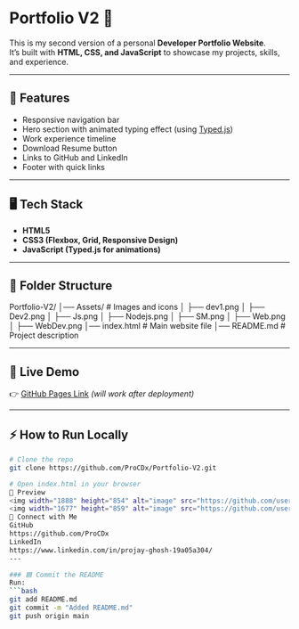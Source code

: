 # Portfolio V2 🚀

This is my second version of a personal **Developer Portfolio Website**.  
It’s built with **HTML, CSS, and JavaScript** to showcase my projects, skills, and experience.

---

## 🌟 Features
- Responsive navigation bar  
- Hero section with animated typing effect (using [Typed.js](https://github.com/mattboldt/typed.js/))  
- Work experience timeline  
- Download Resume button  
- Links to GitHub and LinkedIn  
- Footer with quick links  

---

## 🖥️ Tech Stack
- **HTML5**
- **CSS3 (Flexbox, Grid, Responsive Design)**
- **JavaScript (Typed.js for animations)**

---

## 📂 Folder Structure
Portfolio-V2/
│── Assets/ # Images and icons
│ ├── dev1.png
│ ├── Dev2.png
│ ├── Js.png
│ ├── Nodejs.png
│ ├── SM.png
│ ├── Web.png
│ ├── WebDev.png
│── index.html # Main website file
│── README.md # Project description

---

## 🔗 Live Demo
👉 [GitHub Pages Link](https://ProCDx.github.io/Portfolio-V2) *(will work after deployment)*

---

## ⚡ How to Run Locally
```bash
# Clone the repo
git clone https://github.com/ProCDx/Portfolio-V2.git

# Open index.html in your browser
📸 Preview
<img width="1888" height="854" alt="image" src="https://github.com/user-attachments/assets/5be5106b-59f4-4f2c-8c04-e9e8a37d246c" />
<img width="1677" height="859" alt="image" src="https://github.com/user-attachments/assets/457600a5-ba3e-4395-ba26-00f50dd2c9db" />
🤝 Connect with Me
GitHub
https://github.com/ProCDx
LinkedIn
https://www.linkedin.com/in/projay-ghosh-19a05a304/
---

### 🟦 Commit the README
Run:
```bash
git add README.md
git commit -m "Added README.md"
git push origin main


